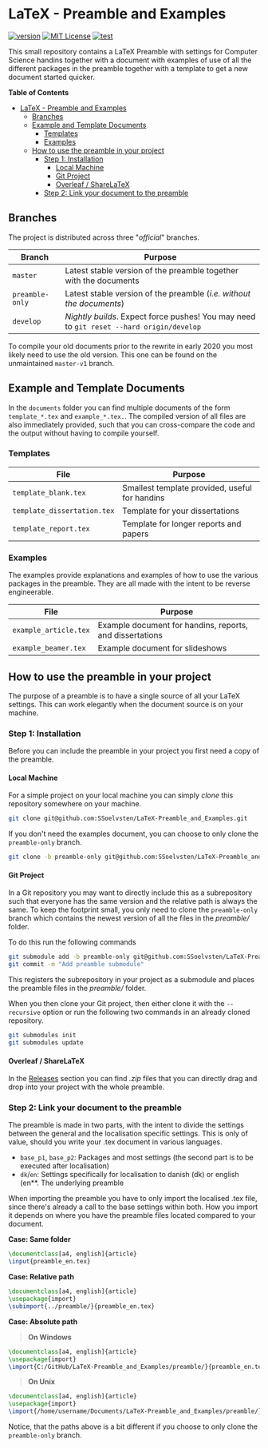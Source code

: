 # LaTeX - Preamble and Examples
[![version](https://img.shields.io/badge/version-2.0-blue.svg)](https://github.com/SSoelvsten/LaTeX-Preamble_and_Examples/tree/master)
[![MIT License](https://img.shields.io/badge/license-MIT%20License-blue.svg)](LICENSE.md)
[![test](https://github.com/SSoelvsten/LaTeX-Preamble_and_Examples/workflows/test/badge.svg?branch=master)](https://github.com/SSoelvsten/LaTeX-Preamble_and_Examples/actions?query=workflow%3Atest+branch%3Amaster)

This small repository contains a LaTeX Preamble with settings for Computer
Science handins together with a document with examples of use of all the
different packages in the preamble together with a template to get a new
document started quicker.

<!-- markdown-toc start - Don't edit this section. Run M-x markdown-toc-refresh-toc -->
**Table of Contents**

- [LaTeX - Preamble and Examples](#latex---preamble-and-examples)
    - [Branches](#branches)
    - [Example and Template Documents](#example-and-template-documents)
        - [Templates](#templates)
        - [Examples](#examples)
    - [How to use the preamble in your project](#how-to-use-the-preamble-in-your-project)
        - [Step 1: Installation](#step-1-installation)
            - [Local Machine](#local-machine)
            - [Git Project](#git-project)
            - [Overleaf / ShareLaTeX](#overleaf--sharelatex)
        - [Step 2: Link your document to the preamble](#step-2-link-your-document-to-the-preamble)

<!-- markdown-toc end -->

## Branches
The project is distributed across three "_official_" branches.

| Branch          | Purpose                                                                                  |
|-----------------|------------------------------------------------------------------------------------------|
| `master`        | Latest stable version of the preamble together with the documents                        |
| `preamble-only` | Latest stable version of the preamble (_i.e. without the documents_)                     |
| `develop`       | _Nightly builds_. Expect force pushes! You may need to `git reset --hard origin/develop` |

To compile your old documents prior to the rewrite in early 2020 you most likely
need to use the old version. This one can be found on the unmaintained
`master-v1` branch.

## Example and Template Documents
In the `documents` folder you can find multiple documents of the form
`template_*.tex` and `example_*.tex.`. The compiled version of all files are
also immediately provided, such that you can cross-compare the code and the
output without having to compile yourself.

### Templates

| File                        | Purpose                                        |
|-----------------------------|------------------------------------------------|
| `template_blank.tex`        | Smallest template provided, useful for handins |
| `template_dissertation.tex` | Template for your dissertations                |
| `template_report.tex`       | Template for longer reports and papers         |

### Examples
The examples provide explanations and examples of how to use the various
packages in the preamble. They are all made with the intent to be reverse
engineerable.

| File                  | Purpose                                                  |
|-----------------------|----------------------------------------------------------|
| `example_article.tex` | Example document for handins, reports, and dissertations |
| `example_beamer.tex`  | Example document for slideshows                          |

## How to use the preamble in your project
The purpose of a preamble is to have a single source of all your LaTeX settings.
This can work elegantly when the document source is on your machine.

### Step 1: Installation
Before you can include the preamble in your project you first need a copy of the
preamble.

#### Local Machine
For a simple project on your local machine you can simply _clone_ this
repository somewhere on your machine.
```bash
git clone git@github.com:SSoelvsten/LaTeX-Preamble_and_Examples.git
```
If you don't need the examples document, you can choose to only clone the
`preamble-only` branch.
```bash
git clone -b preamble-only git@github.com:SSoelvsten/LaTeX-Preamble_and_Examples.git
```

#### Git Project
In a Git repository you may want to directly include this as a subrepository
such that everyone has the same version and the relative path is always the
same. To keep the footprint small, you only need to clone the `preamble-only`
branch which contains the newest version of all the files in the _preamble/_
folder.

To do this run the following commands
```bash
git submodule add -b preamble-only git@github.com:SSoelvsten/LaTeX-Preamble_and_Examples.git preamble
git commit -m "Add preamble submodule"
```
This registers the subrepository in your project as a submodule and places the
preamble files in the _preamble/_ folder.

When you then clone your Git project, then either clone it with the
`--recursive` option or run the following two commands in an already cloned repository.
```bash
git submodules init
git submodules update
```

#### Overleaf / ShareLaTeX
In the
[Releases](https://github.com/SSoelvsten/LaTeX-Preamble_and_Examples/releases)
section you can find _.zip_ files that you can directly drag and drop into your
project with the whole preamble.

### Step 2: Link your document to the preamble
The preamble is made in two parts, with the intent to divide the settings
between the general and the localisation specific settings. This is only of
value, should you write your .tex document in various languages.
- `base_p1`, `base_p2`: Packages and most settings (the second part is to be
  executed after localisation)
- `dk`/`en`: Settings specifically for localisation to danish (dk) or english (en**.
  The underlying preamble

When importing the preamble you have to only import the localised .tex file,
since there's already a call to the base settings within both. How you import it
depends on where you have the preamble files located compared to your document.

**Case: Same folder**
```tex
\documentclass[a4, english]{article}
\input{preamble_en.tex}
```

**Case: Relative path**
```tex
\documentclass[a4, english]{article}
\usepackage{import}
\subimport{../preamble/}{preamble_en.tex}
```

**Case: Absolute path**
> **On Windows**
```tex
\documentclass[a4, english]{article}
\usepackage{import}
\import{C:/GitHub/LaTeX-Preamble_and_Examples/preamble/}{preamble_en.tex}
```

> **On Unix**
```tex
\documentclass[a4, english]{article}
\usepackage{import}
\import{/home/username/Documents/LaTeX-Preamble_and_Examples/preamble/}{preamble_en.tex}
```

Notice, that the paths above is a bit different if you choose to only clone the
`preamble-only` branch.
